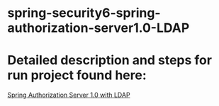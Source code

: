 ﻿# spring-security6-spring-authorization-server1.0-LDAP
# Detailed description and steps for run project found here: 
[Spring Authorization Server 1.0 with LDAP](https://jarmx.blogspot.com/2023/01/spring-authorization-server-10-with.html)


